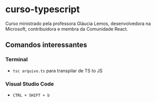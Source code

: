 # curso-typescript
Curso ministrado pela professora Gláucia Lemos, desenvolvedora na Microsoft, contribuidora e membra da Comunidade React.

## Comandos interessantes

### Terminal

- `tsc arquivo.ts` para transpilar de TS to JS

### Visual Studio Code

- `CTRL + SHIFT + b`